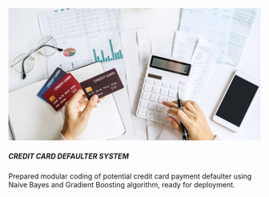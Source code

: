 
<img src="credit.jpg" alt="">
  <h5>CREDIT CARD DEFAULTER SYSTEM</h5>
  <p> Prepared modular coding of potential credit card payment defaulter using Naive Bayes and Gradient Boosting algorithm, ready for deployment.
  </p>
  <a href=""><i class='bx bx-link'></i></a>
</div>
</div>
